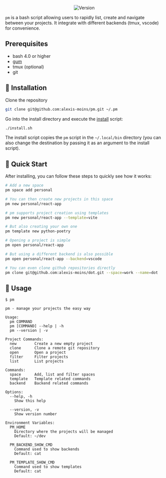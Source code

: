 <div align='center'>

![Version](https://img.shields.io/badge/version-1.8.4-blue.svg)

</div>

`pm` is a bash script allowing users to rapidly list, create and navigate between your projects. It integrate with different backends (tmux, vscode) for convenience.

## Prerequisites

- bash 4.0 or higher
- [gum](https://github.com/charmbracelet/gum)
- tmux (optional)
- git


## 🧰 Installation

Clone the repository
```bash
git clone git@github.com:alexis-moins/pm.git ~/.pm
```

Go into the install directory and execute the [install](install.sh) script:
```bash
./install.sh
```

The install script copies the `pm` script in the `~/.local/bin` directory (you can also change the destination by passing it as an argument to the install script).

## 🌱 Quick Start

After installing, you can follow these steps to quickly see how it works:

```bash
# Add a new space
pm space add personal

# You can then create new projects in this space
pm new personal/react-app

# pm supports project creation using templates
pm new personal/react-app --template=vite

# But also creating your own one
pm template new python-poetry

# Opening a project is simple
pm open personal/react-app

# But using a different backend is also possible
pm open personal/react-app --backend=vscode

# You can even clone github repositories directly
pm clone git@github.com:alexis-moins/dot.git --space=work --name=dot
```

## 🚦 Usage

```
$ pm

pm - manage your projects the easy way

Usage:
  pm COMMAND
  pm [COMMAND] --help | -h
  pm --version | -v

Project Commands:
  new        Create a new empty project
  clone      Clone a remote git repository
  open       Open a project
  filter     Filter projects
  list       List projects

Commands:
  space      Add, list and filter spaces
  template   Template related commands
  backend    Backend related commands

Options:
  --help, -h
    Show this help

  --version, -v
    Show version number

Environment Variables:
  PM_HOME
    Directory where the projects will be managed
    Default: ~/dev

  PM_BACKEND_SHOW_CMD
    Command used to show backends
    Default: cat

  PM_TEMPLATE_SHOW_CMD
    Command used to show templates
    Default: cat
```
